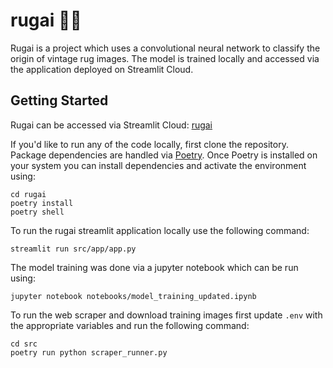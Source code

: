 # rugai  🧞‍♂️
Rugai is a project which uses a convolutional neural network to classify the origin of vintage rug images.
The model is trained locally and accessed via the application deployed on Streamlit Cloud.

## Getting Started

Rugai can be accessed via Streamlit Cloud:
[rugai](https://therugai.streamlit.app/)

If you'd like to run any of the code locally, first clone the repository. Package dependencies are handled via [Poetry](https://python-poetry.org/docs/). Once Poetry is installed on your system you can install dependencies and activate the environment using:
```
cd rugai
poetry install
poetry shell
```

To run the rugai streamlit application locally use the following command:
```
streamlit run src/app/app.py
```

The model training was done via a jupyter notebook which can be run using:

```
jupyter notebook notebooks/model_training_updated.ipynb
```

To run the web scraper and download training images first update `.env` with the appropriate variables and run the following command:
```
cd src 
poetry run python scraper_runner.py
```


